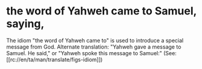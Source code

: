 # the word of Yahweh came to Samuel, saying,

The idiom "the word of Yahweh came to" is used to introduce a special message from God. Alternate translation: "Yahweh gave a message to Samuel. He said," or "Yahweh spoke this message to Samuel:" (See: [[rc://en/ta/man/translate/figs-idiom]])

